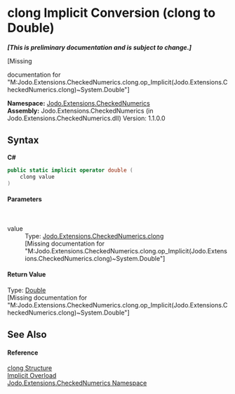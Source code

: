 # clong&nbsp;Implicit Conversion (clong to Double)
 _**\[This is preliminary documentation and is subject to change.\]**_

\[Missing <summary> documentation for "M:Jodo.Extensions.CheckedNumerics.clong.op_Implicit(Jodo.Extensions.CheckedNumerics.clong)~System.Double"\]

**Namespace:**&nbsp;<a href="N_Jodo_Extensions_CheckedNumerics">Jodo.Extensions.CheckedNumerics</a><br />**Assembly:**&nbsp;Jodo.Extensions.CheckedNumerics (in Jodo.Extensions.CheckedNumerics.dll) Version: 1.1.0.0

## Syntax

**C#**<br />
``` C#
public static implicit operator double (
	clong value
)
```


#### Parameters
&nbsp;<dl><dt>value</dt><dd>Type: <a href="T_Jodo_Extensions_CheckedNumerics_clong">Jodo.Extensions.CheckedNumerics.clong</a><br />\[Missing <param name="value"/> documentation for "M:Jodo.Extensions.CheckedNumerics.clong.op_Implicit(Jodo.Extensions.CheckedNumerics.clong)~System.Double"\]</dd></dl>

#### Return Value
Type: <a href="https://docs.microsoft.com/dotnet/api/system.double" target="_blank" rel="noopener noreferrer">Double</a><br />\[Missing <returns> documentation for "M:Jodo.Extensions.CheckedNumerics.clong.op_Implicit(Jodo.Extensions.CheckedNumerics.clong)~System.Double"\]

## See Also


#### Reference
<a href="T_Jodo_Extensions_CheckedNumerics_clong">clong Structure</a><br /><a href="Overload_Jodo_Extensions_CheckedNumerics_clong_op_Implicit">Implicit Overload</a><br /><a href="N_Jodo_Extensions_CheckedNumerics">Jodo.Extensions.CheckedNumerics Namespace</a><br />